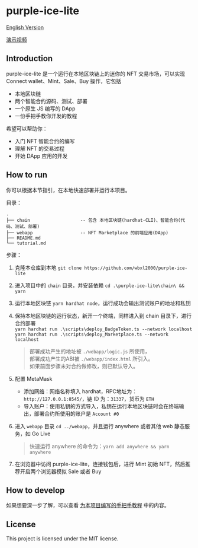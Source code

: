 # purple-ice-lite

[English Version](./README.md)

[演示视频](https://www.bilibili.com/video/BV1uU4y117U1/)

## Introduction

purple-ice-lite 是一个运行在本地区块链上的迷你的 NFT 交易市场，可以实现 Connect wallet、Mint、Sale、Buy 操作，它包括

- 本地区块链
- 两个智能合约源码、测试、部署
- 一个原生 JS 编写的 DApp
- 一份手把手教你开发的教程

希望可以帮助你：

- 入门 NFT 智能合约的编写
- 理解 NFT 的交易过程
- 开始 DApp 应用的开发

## How to run

你可以根据本节指引，在本地快速部署并运行本项目。

目录：

```plain
.
├── chain                   -- 包含 本地区块链(hardhat-CLI)、智能合约(代码、测试、部署)
├── webapp                  -- NFT Marketplace 的前端应用(DApp)
├── README.md  
└── tutorial.md 
```

步骤：

1. 克隆本仓库到本地 `git clone https://github.com/wbxl2000/purple-ice-lite`
2. 进入项目中的 `chain` 目录，并安装依赖 `cd .\purple-ice-lite\chain\ && yarn`
3. 运行本地区块链 `yarn hardhat node`，运行成功会输出测试账户的地址和私钥
4. 保持本地区块链的运行状态，新开一个终端，同样进入到 chain 目录下，进行合约部署</br>
    `yarn hardhat run .\scripts\deploy_BadgeToken.ts --network localhost`</br>
    `yarn hardhat run .\scripts\deploy_Marketplace.ts --network localhost`</br>

    > 部署成功产生的地址被 `./webapp/logic.js` 所使用，</br>
    > 部署成功产生的ABI被 `./webapp/index.html` 所引入。</br>
    > 如果前面步骤未对合约做修改，则已默认导入。

5. 配置 MetaMask
   - 添加网络：网络名称填入 hardhat，RPC地址为：`http://127.0.0.1:8545/`，链 ID 为：`31337`，货币为 `ETH`
   - 导入账户：使用私钥的方式导入，私钥在运行本地区块链时会在终端输出，部署合约所使用的账户是 `Account #0`

6. 进入 `webapp` 目录 `cd ../webapp`，并且运行 anywhere 或者其他 web 静态服务，如 Go Live
    > 快速运行 anywhere 的命令为：`yarn add anywhere && yarn anywhere`

7. 在浏览器中访问 purple-ice-lite，连接钱包后，进行 Mint 初始 NFT，然后推荐开启两个浏览器模拟 Sale 或者 Buy

## How to develop

如果想要深一步了解，可以查看 [为本项目编写的手把手教程](./tutorial.md) 中的内容。

## License

This project is licensed under the MIT license.
